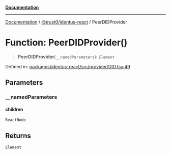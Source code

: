 [**Documentation**](../../../README.md)

***

[Documentation](../../../README.md) / [@trust0/identus-react](../README.md) / PeerDIDProvider

# Function: PeerDIDProvider()

> **PeerDIDProvider**(`__namedParameters`): `Element`

Defined in: [packages/identus-react/src/provider/DID.tsx:49](https://github.com/trust0-project/identus/blob/72bcb283ffdc0ea146e2d47c396e09846586b047/packages/identus-react/src/provider/DID.tsx#L49)

## Parameters

### \_\_namedParameters

#### children

`ReactNode`

## Returns

`Element`

